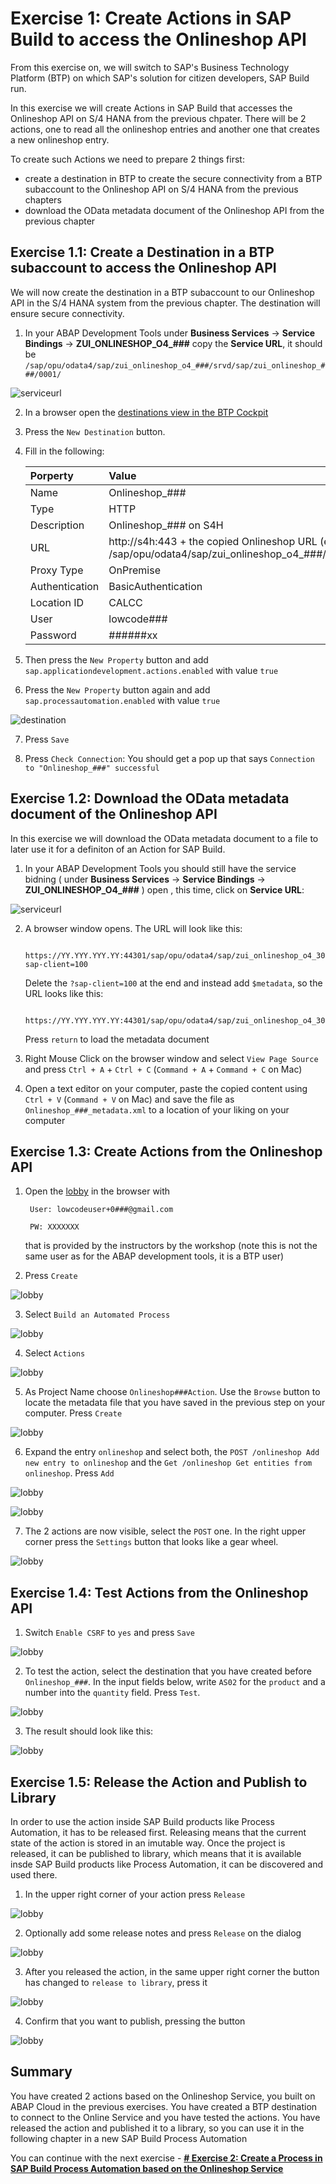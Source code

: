 # Exercise 1: Create Actions in SAP Build to access the Onlineshop API

From this exercise on, we will switch to SAP's Business Technology Platform (BTP) on which SAP's solution for citizen developers, SAP Build run.

In this exercise we will create Actions in SAP Build that accesses the Onlineshop API on S/4 HANA from the previous chpater. There will be 2 actions, one to read all the onlineshop entries and another one that creates a new onlineshop entry. 

To create such Actions we need to prepare 2 things first:
- create a destination in BTP to create the secure connectivity from a BTP subaccount to the Onlineshop API on S/4 HANA from the previous chapters
- download the OData metadata document of the Onlineshop API from the previous chapter

## Exercise 1.1: Create a Destination in a BTP subaccount to access the Onlineshop API

We will now create the destination in a BTP subaccount to our Onlineshop API in the S/4 HANA system from the previous chapter. The destination will ensure secure connectivity.

1. In your ABAP Development Tools under **Business Services** -> **Service Bindings** -> **ZUI_ONLINESHOP_O4_###** copy the **Service URL**, it should be `/sap/opu/odata4/sap/zui_onlineshop_o4_###/srvd/sap/zui_onlineshop_###/0001/`

![serviceurl](images/105.png)

2. In a browser open the [destinations view in the BTP Cockpit](https://emea.cockpit.btp.cloud.sap/cockpit/#/globalaccount/47ae62c5-c35b-48a4-99b1-eee46b5b62bf/subaccount/f65e327c-d9e9-44cd-8d7b-e4e7ea8db474/destinations)

3. Press the `New Destination` button.

4. Fill in the following:

    |  Porperty   | Value |
    |  :------------- | :------------- |
    |  Name   | Onlineshop_### |
    |  Type   | HTTP |
    |  Description   | Onlineshop_### on S4H |
    |  URL   | http://s4h:443 + the copied Onlineshop URL (e.g. /sap/opu/odata4/sap/zui_onlineshop_o4_###/srvd/sap/zui_onlineshop_###/0001/) |
    |  Proxy Type   | OnPremise |
    |  Authentication   | BasicAuthentication |
    |  Location ID   | CALCC |
    |  User   | lowcode### |
    |  Password   | ######xx |

5. Then press the `New Property` button and add 
`sap.applicationdevelopment.actions.enabled` with value `true`

6. Press the `New Property` button again and add 
`sap.processautomation.enabled` with value `true`

![destination](images/100.png)

7. Press `Save`

8. Press `Check Connection`: You should get a pop up that says `Connection to "Onlineshop_###" successful`

## Exercise 1.2: Download the OData metadata document of the Onlineshop API

In this exercise we will download the OData metadata document to a file to later use it for a definiton of an Action for SAP Build.

1. In your ABAP Development Tools you should still have the service bidning ( under **Business Services** -> **Service Bindings** -> **ZUI_ONLINESHOP_O4_###** ) open , this time, click on **Service URL**:

![serviceurl](images/110.png)

2. A browser window opens. The URL will look like this: 

        https://YY.YYY.YYY.YY:44301/sap/opu/odata4/sap/zui_onlineshop_o4_300/srvd/sap/zui_onlineshop_300/0001/?sap-client=100 

    Delete the `?sap-client=100` at the end and instead add `$metadata`, so the URL looks like this:

        https://YY.YYY.YYY.YY:44301/sap/opu/odata4/sap/zui_onlineshop_o4_300/srvd/sap/zui_onlineshop_300/0001/$metadata

    Press `return` to load the metadata document

4. Right Mouse Click on the browser window and select `View Page Source` and press `Ctrl + A` + `Ctrl + C` (`Command + A` + `Command + C` on Mac) 

5. Open a text editor on your computer, paste the copied content using `Ctrl + V` (`Command + V` on Mac) and save the file as `Onlineshop_###_metadata.xml` to a location of your liking on your computer

## Exercise 1.3: Create Actions from the Onlineshop API

1. Open the [lobby](https://lcapteched.eu10.build.cloud.sap/lobby) in the browser with

        User: lowcodeuser+0###@gmail.com
    
        PW: XXXXXXX

    that is provided by the instructors by the workshop (note this is not the same user as for the ABAP development tools, it is a BTP user)

2. Press `Create`

![lobby](images/150.png)

3. Select `Build an Automated Process`

![lobby](images/155.png)

4. Select `Actions`

![lobby](images/160.png)

5. As Project Name choose `Onlineshop###Action`. Use the `Browse` button to locate the metadata file that you have saved in the previous step on your computer. Press `Create` 

![lobby](images/165.png)

6. Expand the entry `onlineshop` and select both, the `POST /onlineshop Add new entry to onlineshop` and the `Get /onlineshop Get entities from onlineshop`. Press `Add`

![lobby](images/170.png)

![lobby](images/175.png)

7. The 2 actions are now visible, select the `POST` one. In the right upper corner press the `Settings` button that looks like a gear wheel.

![lobby](images/180.png)

## Exercise 1.4: Test Actions from the Onlineshop API

1. Switch `Enable CSRF` to `yes` and press `Save`

![lobby](images/185.png)

2. To test the action, select the destination that you have created before `Onlineshop_###`. In the input fields below, write `AS02` for the `product` and a number into the `quantity` field. Press `Test`.

![lobby](images/190.png)

3. The result should look like this:

![lobby](images/195.png)

## Exercise 1.5: Release the Action and Publish to Library

In order to use the action inside SAP Build products like Process Automation, it has to be released first. Releasing means that the current state of the action is stored in an imutable way. Once the project is released, it can be published to library, which means that it is available insde SAP Build products like Process Automation, it can be discovered and used there.

1. In the upper right corner of your action press `Release`

![lobby](images/200.png)

2. Optionally add some release notes and press `Release` on the dialog

![lobby](images/205.png)

3. After you released the action, in the same upper right corner the button has changed to `release to library`, press it 

![lobby](images/210.png)

4. Confirm that you want to publish, pressing the button

![lobby](images/215.png)

## Summary  
 
You have created 2 actions based on the Onlineshop Service, you built on ABAP Cloud in the previous exercises. You have created a BTP destination to connect to the Online Service and you have tested the actions. You have released the action and published it to a library, so you can use it in the following chapter in a new SAP Build Process Automation
 
You can continue with the next exercise - **[# Exercise 2: Create a Process in SAP Build Process Automation based on the Onlineshop Service](../ex2/README.md)**
